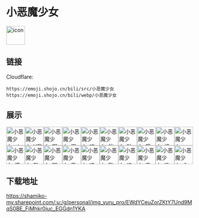 # 小恶魔少女
<img src="https://emoji.shojo.cn/bili/src/小恶魔少女/icon.png" width="50" height="50" alt="icon">

## 链接
Cloudflare:
```
https://emoji.shojo.cn/bili/src/小恶魔少女
https://emoji.shojo.cn/bili/webp/小恶魔少女
```
## 展示
<img src="https://emoji.shojo.cn/bili/src/小恶魔少女/小恶魔少女-ok.png" width="50" height="50" alt="小恶魔少女-ok"><img src="https://emoji.shojo.cn/bili/src/小恶魔少女/小恶魔少女-V我50.png" width="50" height="50" alt="小恶魔少女-V我50"><img src="https://emoji.shojo.cn/bili/src/小恶魔少女/小恶魔少女-啊咧？！！.png" width="50" height="50" alt="小恶魔少女-啊咧？！！"><img src="https://emoji.shojo.cn/bili/src/小恶魔少女/小恶魔少女-沉思.png" width="50" height="50" alt="小恶魔少女-沉思"><img src="https://emoji.shojo.cn/bili/src/小恶魔少女/小恶魔少女-吃瓜.png" width="50" height="50" alt="小恶魔少女-吃瓜"><img src="https://emoji.shojo.cn/bili/src/小恶魔少女/小恶魔少女-催更.png" width="50" height="50" alt="小恶魔少女-催更"><img src="https://emoji.shojo.cn/bili/src/小恶魔少女/小恶魔少女-哒咩.png" width="50" height="50" alt="小恶魔少女-哒咩"><img src="https://emoji.shojo.cn/bili/src/小恶魔少女/小恶魔少女-饿饿.png" width="50" height="50" alt="小恶魔少女-饿饿"><img src="https://emoji.shojo.cn/bili/src/小恶魔少女/小恶魔少女-打call.png" width="50" height="50" alt="小恶魔少女-打call"><img src="https://emoji.shojo.cn/bili/src/小恶魔少女/小恶魔少女-诶？.png" width="50" height="50" alt="小恶魔少女-诶？"><img src="https://emoji.shojo.cn/bili/src/小恶魔少女/小恶魔少女-慌.png" width="50" height="50" alt="小恶魔少女-慌"><img src="https://emoji.shojo.cn/bili/src/小恶魔少女/小恶魔少女-酷.png" width="50" height="50" alt="小恶魔少女-酷"><img src="https://emoji.shojo.cn/bili/src/小恶魔少女/小恶魔少女-眠了.png" width="50" height="50" alt="小恶魔少女-眠了"><img src="https://emoji.shojo.cn/bili/src/小恶魔少女/小恶魔少女-忍.png" width="50" height="50" alt="小恶魔少女-忍"><img src="https://emoji.shojo.cn/bili/src/小恶魔少女/小恶魔少女-哇库哇库.png" width="50" height="50" alt="小恶魔少女-哇库哇库"><img src="https://emoji.shojo.cn/bili/src/小恶魔少女/小恶魔少女-我没事.png" width="50" height="50" alt="小恶魔少女-我没事"><img src="https://emoji.shojo.cn/bili/src/小恶魔少女/小恶魔少女-呜呜.png" width="50" height="50" alt="小恶魔少女-呜呜"><img src="https://emoji.shojo.cn/bili/src/小恶魔少女/小恶魔少女-无语.png" width="50" height="50" alt="小恶魔少女-无语"><img src="https://emoji.shojo.cn/bili/src/小恶魔少女/小恶魔少女-没事.png" width="50" height="50" alt="小恶魔少女-没事"><img src="https://emoji.shojo.cn/bili/src/小恶魔少女/小恶魔少女-心虚.png" width="50" height="50" alt="小恶魔少女-心虚">

## 下载地址

https://shamiko-my.sharepoint.com/:u:/g/personal/img_yuru_pro/EWdYCeuZorZKtY7Und9MqS0BE_FiMhkr0juc_EGGdn1YKA